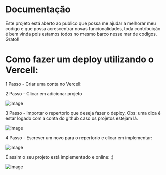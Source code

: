 # Documentação

Este projeto está aberto ao publico que possa me ajudar a melhorar meu codigo e que possa acrescentrar novas funcionalidades, toda contribuição é bem vinda pois estamos todos no mesmo barco nesse mar de codigos. Grato!!

# Como fazer um deploy utilizando o Vercell:

1 Passo - Criar uma conta no Vercell:

2 Passo - Clicar em adicionar projeto

![image](https://github.com/AlexandreMatos1/projeto-integrador-/assets/152565845/28bffc04-75bc-4629-a360-321378990c81)

3 Passo - Importar o repertorio que deseja fazer o deploy, Obs: uma dica é estar logado com a conta do github caso os projetos estejam lá.

![image](https://github.com/AlexandreMatos1/projeto-integrador-/assets/152565845/46031251-fc35-483f-a241-a1562b28f7c3)

4 Passo - Escrever um novo para o repertorio e clicar em implementar:

![image](https://github.com/AlexandreMatos1/projeto-integrador-/assets/152565845/c8006e22-a3b3-4956-8623-c2e1625fc137)

É assim o seu projeto está implementado e online: ;)

![image](https://github.com/AlexandreMatos1/projeto-integrador-/assets/152565845/1af520fb-3bad-4f9f-9123-29dc392dce4c)


